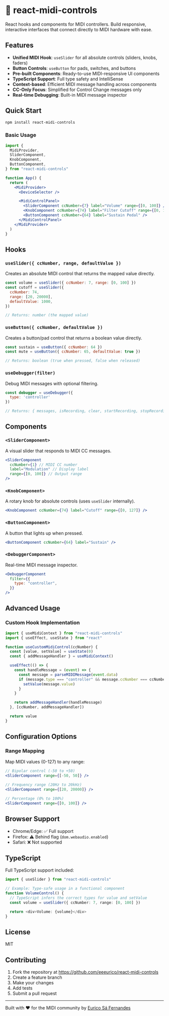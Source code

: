 # 🎹 react-midi-controls

React hooks and components for MIDI controllers. Build responsive, interactive interfaces that connect directly to MIDI hardware with ease.

## Features

- **Unified MIDI Hook**: `useSlider` for all absolute controls (sliders, knobs, faders)
- **Button Controls**: `useButton` for pads, switches, and buttons
- **Pre-built Components**: Ready-to-use MIDI-responsive UI components
- **TypeScript Support**: Full type safety and IntelliSense
- **Context-based**: Efficient MIDI message handling across components
- **CC-Only Focus**: Simplified for Control Change messages only
- **Real-time Debugging**: Built-in MIDI message inspector

## Quick Start

```bash
npm install react-midi-controls
```

### Basic Usage

```jsx
import {
  MidiProvider,
  SliderComponent,
  KnobComponent,
  ButtonComponent,
} from "react-midi-controls"

function App() {
  return (
    <MidiProvider>
      <DeviceSelector />

      <MidiControlPanel>
        <SliderComponent ccNumber={7} label="Volume" range={[0, 100]} />
        <KnobComponent ccNumber={74} label="Filter Cutoff" range={[0, 127]} />
        <ButtonComponent ccNumber={64} label="Sustain Pedal" />
      </MidiControlPanel>
    </MidiProvider>
  )
}
```

## Hooks

### `useSlider({ ccNumber, range, defaultValue })`

Creates an absolute MIDI control that returns the mapped value directly.

```jsx
const volume = useSlider({ ccNumber: 7, range: [0, 100] })
const cutoff = useSlider({
  ccNumber: 74,
  range: [20, 20000],
  defaultValue: 1000,
})

// Returns: number (the mapped value)
```

### `useButton({ ccNumber, defaultValue })`

Creates a button/pad control that returns a boolean value directly.

```jsx
const sustain = useButton({ ccNumber: 64 })
const mute = useButton({ ccNumber: 65, defaultValue: true })

// Returns: boolean (true when pressed, false when released)
```

### `useDebugger(filter)`

Debug MIDI messages with optional filtering.

```jsx
const debugger = useDebugger({
  type: 'controller'
})

// Returns: { messages, isRecording, clear, startRecording, stopRecording }
```

## Components

### `<SliderComponent>`

A visual slider that responds to MIDI CC messages.

```jsx
<SliderComponent
  ccNumber={1} // MIDI CC number
  label="Modulation" // Display label
  range={[0, 100]} // Output range
/>
```

### `<KnobComponent>`

A rotary knob for absolute controls (uses `useSlider` internally).

```jsx
<KnobComponent ccNumber={74} label="Cutoff" range={[0, 127]} />
```

### `<ButtonComponent>`

A button that lights up when pressed.

```jsx
<ButtonComponent ccNumber={64} label="Sustain" />
```

### `<DebuggerComponent>`

Real-time MIDI message inspector.

```jsx
<DebuggerComponent
  filter={{
    type: "controller",
  }}
/>
```

## Advanced Usage

### Custom Hook Implementation

```jsx
import { useMidiContext } from "react-midi-controls"
import { useEffect, useState } from "react"

function useCustomMidiControl(ccNumber) {
  const [value, setValue] = useState(0)
  const { addMessageHandler } = useMidiContext()

  useEffect(() => {
    const handleMessage = (event) => {
      const message = parseMIDIMessage(event.data)
      if (message.type === "controller" && message.ccNumber === ccNumber) {
        setValue(message.value)
      }
    }

    return addMessageHandler(handleMessage)
  }, [ccNumber, addMessageHandler])

  return value
}
```

## Configuration Options

### Range Mapping

Map MIDI values (0-127) to any range:

```jsx
// Bipolar control (-50 to +50)
<SliderComponent range={[-50, 50]} />

// Frequency range (20Hz to 20kHz)
<SliderComponent range={[20, 20000]} />

// Percentage (0% to 100%)
<SliderComponent range={[0, 100]} />
```

## Browser Support

- Chrome/Edge: ✅ Full support
- Firefox: ⚠️ Behind flag (`dom.webaudio.enabled`)
- Safari: ❌ Not supported

## TypeScript

Full TypeScript support included:

```typescript
import { useSlider } from "react-midi-controls"

// Example: Type-safe usage in a functional component
function VolumeControl() {
  // TypeScript infers the correct types for value and setValue
  const volume = useSlider({ ccNumber: 7, range: [0, 100] })

  return <div>Volume: {volume}</div>
}
```

## License

MIT

## Contributing

1. Fork the repository at https://github.com/eeeurico/react-midi-controls
2. Create a feature branch
3. Make your changes
4. Add tests
5. Submit a pull request

---

Built with ❤️ for the MIDI community by [Eurico Sá Fernandes](https://github.com/eeeurico)

